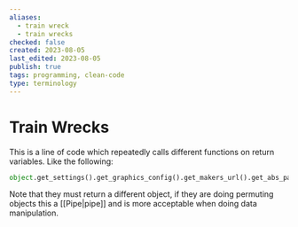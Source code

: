 ```yaml
---
aliases:
  - train wreck
  - train wrecks
checked: false
created: 2023-08-05
last_edited: 2023-08-05
publish: true
tags: programming, clean-code
type: terminology
---
```

# Train Wrecks

This is a line of code which repeatedly calls different functions on return variables. Like the following:

```python
object.get_settings().get_graphics_config().get_makers_url().get_abs_path()
```

Note that they must return a different object, if they are doing permuting objects this a [[Pipe|pipe]] and is more acceptable when doing data manipulation.
